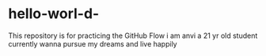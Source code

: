 # hello-worl-d-
This repository is for practicing the GitHub Flow
i am anvi 
a 21 yr old student 
currently wanna pursue my dreams and live happily
